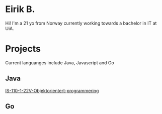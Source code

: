 # Eirik B.
Hi! I'm a 21 yo from Norway currently working towards a bachelor in IT at UiA. 

# Projects
Current languanges include Java, Javascript and Go
## Java
[IS-110-1-22V-Objektorientert-programmering](https://github.com/Eiriksb/IS-110-1-22V-Objektorientert-programmering)
## Go
